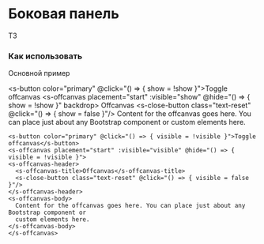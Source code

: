 # Боковая панель

ТЗ

### Как использовать
Основной пример

<s-button color="primary" @click="() => { show = !show }">Toggle offcanvas</s-button>
<s-offcanvas placement="start" :visible="show" @hide="() => { show = !show }" backdrop>
<s-offcanvas-header>
  <s-offcanvas-title>Offcanvas</s-offcanvas-title>
  <s-close-button class="text-reset" @click="() => { show = false }"/>
</s-offcanvas-header>
<s-offcanvas-body>
  Content for the offcanvas goes here. You can place just about any Bootstrap component or custom elements here.
</s-offcanvas-body>
</s-offcanvas>

``` vue
<s-button color="primary" @click="() => { visible = !visible }">Toggle offcanvas</s-button>
<s-offcanvas placement="start" :visible="visible" @hide="() => { visible = !visible }">
<s-offcanvas-header>
  <s-offcanvas-title>Offcanvas</s-offcanvas-title>
  <s-close-button class="text-reset" @click="() => { visible = false }"/>
</s-offcanvas-header>
<s-offcanvas-body>
  Content for the offcanvas goes here. You can place just about any Bootstrap component or
  custom elements here.
</s-offcanvas-body>
</s-offcanvas>
```

<script>
  export default {
    data() {
      return { 
        show: false,
      }
    }
  }
</script>
